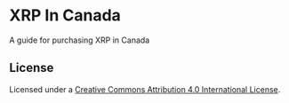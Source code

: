 # XRP In Canada

A guide for purchasing XRP in Canada

## License

Licensed under a [Creative Commons Attribution 4.0 International License](https://creativecommons.org/licenses/by/4.0/).
